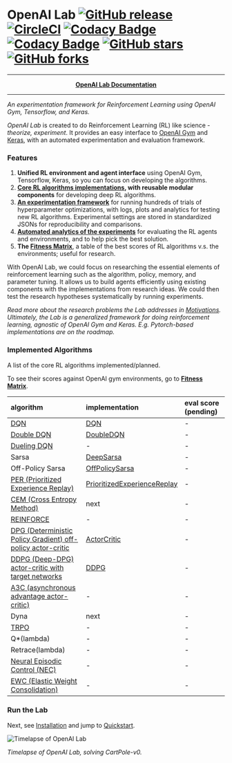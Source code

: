 # OpenAI Lab [![GitHub release](https://img.shields.io/github/release/kengz/openai_lab.svg)](https://github.com/kengz/openai_lab) [![CircleCI](https://circleci.com/gh/kengz/openai_lab.svg?style=shield)](https://circleci.com/gh/kengz/openai_lab) [![Codacy Badge](https://api.codacy.com/project/badge/Grade/9e55f845b10b4b51b213620bfb98e4b3)](https://www.codacy.com/app/kengzwl/openai_lab?utm_source=github.com&amp;utm_medium=referral&amp;utm_content=kengz/openai_lab&amp;utm_campaign=Badge_Grade) [![Codacy Badge](https://api.codacy.com/project/badge/Coverage/9e55f845b10b4b51b213620bfb98e4b3)](https://www.codacy.com/app/kengzwl/openai_lab?utm_source=github.com&utm_medium=referral&utm_content=kengz/openai_lab&utm_campaign=Badge_Coverage) [![GitHub stars](https://img.shields.io/github/stars/kengz/openai_lab.svg?style=social&label=Star)](https://github.com/kengz/openai_lab) [![GitHub forks](https://img.shields.io/github/forks/kengz/openai_lab.svg?style=social&label=Fork)](https://github.com/kengz/openai_lab)

---

<p align="center"><b><a href="http://kengz.me/openai_lab">OpenAI Lab Documentation</a></b></p>

---

_An experimentation framework for Reinforcement Learning using OpenAI Gym, Tensorflow, and Keras._

_OpenAI Lab_ is created to do Reinforcement Learning (RL) like science - _theorize, experiment_. It provides an easy interface to [OpenAI Gym](https://gym.openai.com/) and [Keras](https://keras.io/), with an automated experimentation and evaluation framework.

### Features

1. **Unified RL environment and agent interface** using OpenAI Gym, Tensorflow, Keras, so you can focus on developing the algorithms.
2. **[Core RL algorithms implementations](http://kengz.me/openai_lab/#agents-matrix), with reusable modular components** for developing deep RL algorithms.
3. **[An experimentation framework](http://kengz.me/openai_lab/#experiments)** for running hundreds of trials of hyperparameter optimizations, with logs, plots and analytics for testing new RL algorithms. Experimental settings are stored in standardized JSONs for reproducibility and comparisons.
4. **[Automated analytics of the experiments](http://kengz.me/openai_lab/#analysis)** for evaluating the RL agents and environments, and to help pick the best solution.
5. **The [Fitness Matrix](http://kengz.me/openai_lab/#fitness-matrix)**, a table of the best scores of RL algorithms v.s. the environments; useful for research.


With OpenAI Lab, we could focus on researching the essential elements of reinforcement learning such as the algorithm, policy, memory, and parameter tuning. It allows us to build agents efficiently using existing components with the implementations from research ideas. We could then test the research hypotheses systematically by running experiments.

*Read more about the research problems the Lab addresses in [Motivations](http://kengz.me/openai_lab/#motivations). Ultimately, the Lab is a generalized framework for doing reinforcement learning, agnostic of OpenAI Gym and Keras. E.g. Pytorch-based implementations are on the roadmap.*


### Implemented Algorithms

A list of the core RL algorithms implemented/planned.

To see their scores against OpenAI gym environments, go to **[Fitness Matrix](http://kengz.me/openai_lab/#fitness-matrix)**.


|algorithm|implementation|eval score (pending)|
|:---|:---|:---|
|[DQN](https://arxiv.org/abs/1312.5602)|[DQN](https://github.com/kengz/openai_lab/blob/master/rl/agent/dqn.py)|-|
|[Double DQN](https://arxiv.org/abs/1509.06461)|[DoubleDQN](https://github.com/kengz/openai_lab/blob/master/rl/agent/double_dqn.py)|-|
|[Dueling DQN](https://arxiv.org/abs/1511.06581)|-|-|
|Sarsa|[DeepSarsa](https://github.com/kengz/openai_lab/blob/master/rl/agent/deep_sarsa.py)|-|
|Off-Policy Sarsa|[OffPolicySarsa](https://github.com/kengz/openai_lab/blob/master/rl/agent/offpol_sarsa.py)|-|
|[PER (Prioritized Experience Replay)](https://arxiv.org/abs/1511.05952)|[PrioritizedExperienceReplay](https://github.com/kengz/openai_lab/blob/master/rl/memory/prioritized_exp_replay.py)|-|
|[CEM (Cross Entropy Method)](https://en.wikipedia.org/wiki/Cross-entropy_method)|next|-|
|[REINFORCE](http://incompleteideas.net/sutton/williams-92.pdf)|-|-|
|[DPG (Deterministic Policy Gradient) off-policy actor-critic](http://jmlr.org/proceedings/papers/v32/silver14.pdf)|[ActorCritic](https://github.com/kengz/openai_lab/blob/master/rl/agent/actor_critic.py)|-|
|[DDPG (Deep-DPG) actor-critic with target networks](https://arxiv.org/abs/1509.02971)|[DDPG](https://github.com/kengz/openai_lab/blob/master/rl/agent/ddpg.py)|-|
|[A3C (asynchronous advantage actor-critic)](https://arxiv.org/pdf/1602.01783.pdf)|-|-|
|Dyna|next|-|
|[TRPO](https://arxiv.org/abs/1502.05477)|-|-|
|Q*(lambda)|-|-|
|Retrace(lambda)|-|-|
|[Neural Episodic Control (NEC)](https://arxiv.org/abs/1703.01988)|-|-|
|[EWC (Elastic Weight Consolidation)](https://arxiv.org/abs/1612.00796)|-|-|


### Run the Lab

Next, see [Installation](http://kengz.me/openai_lab/#installation) and jump to [Quickstart](http://kengz.me/openai_lab/#quickstart).


<div style="max-width: 100%"><img alt="Timelapse of OpenAI Lab" src="http://kengz.me/openai_lab/images/lab_demo_dqn.gif" /></div>

*Timelapse of OpenAI Lab, solving CartPole-v0.*
